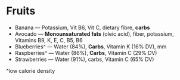 # Fruits

* Banana — Potassium, Vit B6, Vit C, dietary fibre, **carbs**
* Avocado — **Monounsaturated fats** (oleic acid), fiber, potassium, Vitamins B9, K, E, C, B5, B6
* Blueberries^ — Water (84%), **Carbs**, Vitamin K (16% DV), mm
* Raspberries^ — Water (86%), **Carbs**, Vitamin C (29% DV)
* Strawberries — Water (91%), carbs, Vitamin C (65% DV)

^low calorie density
